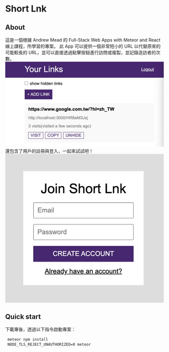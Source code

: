 # Short Lnk

## About

這是一個根據 Andrew Mead 的 Full-Stack Web Apps with Meteor and React 線上課程，所學習的專案。
此 App 可以提供一個非常短小的 URL 以代替原來的可能較長的 URL，並可以直接透過點擊按鈕進行訪問或複製，並記錄造訪者的次數。
![This is an image](/assets/readme_shortlnk.jpg)
還包含了用戶的註冊與登入，一起來試試吧！
![This is an image](/assets/readme_login.jpg)

## Quick start

下載專後，透過以下指令啟動專案：

```
 meteor npm install
 NODE_TLS_REJECT_UNAUTHORIZED=0 meteor
```
